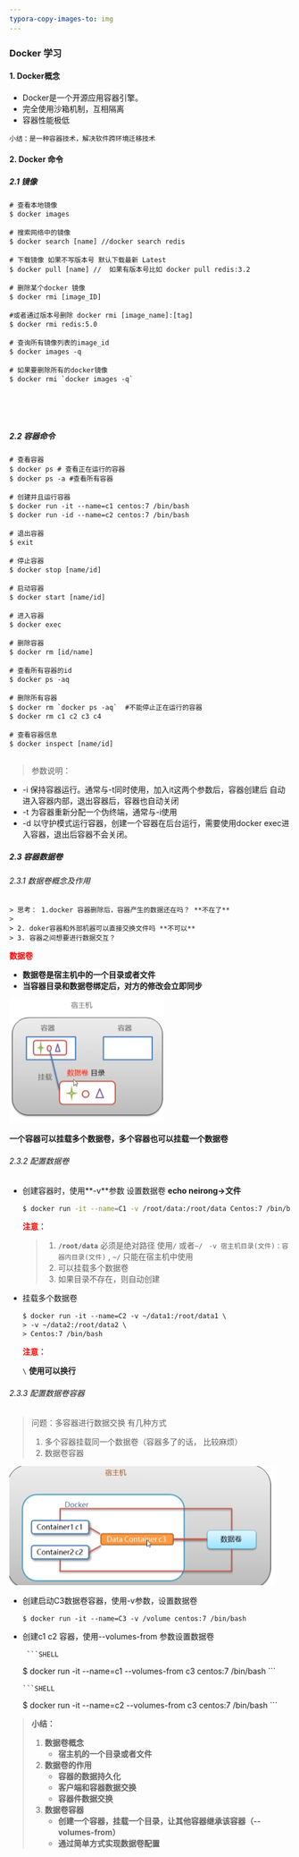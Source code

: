 ```yaml
---
typora-copy-images-to: img
---
```


### Docker 学习

#### 1. Docker概念

+ Docker是一个开源应用容器引擎。
+ 完全使用沙箱机制，互相隔离
+ 容器性能极低

```小结：是一种容器技术，解决软件跨环境迁移技术```

#### 2. Docker 命令

##### 2.1 镜像

```shell
# 查看本地镜像
$ docker images

# 搜索网络中的镜像
$ docker search [name] //docker search redis

# 下载镜像 如果不写版本号 默认下载最新 Latest
$ docker pull [name] //  如果有版本号比如 docker pull redis:3.2 

# 删除某个docker 镜像
$ docker rmi [image_ID] 

#或者通过版本号删除 docker rmi [image_name]:[tag]
$ docker rmi redis:5.0

# 查询所有镜像列表的image_id
$ docker images -q

# 如果要删除所有的docker镜像
$ docker rmi `docker images -q`





```

##### 2.2 容器命令

```shell
# 查看容器
$ docker ps # 查看正在运行的容器
$ docker ps -a #查看所有容器

# 创建并且运行容器
$ docker run -it --name=c1 centos:7 /bin/bash 
$ docker run -id --name=c2 centos:7 /bin/bash

# 退出容器
$ exit

# 停止容器
$ docker stop [name/id]

# 启动容器
$ docker start [name/id]

# 进入容器
$ docker exec

# 删除容器
$ docker rm [id/name]

# 查看所有容器的id
$ docker ps -aq

# 删除所有容器
$ docker rm `docker ps -aq`  #不能停止正在运行的容器
$ docker rm c1 c2 c3 c4

# 查看容器信息
$ docker inspect [name/id]


```

> 参数说明：

+ -i 保持容器运行。通常与-t同时使用，加入it这两个参数后，容器创建后 自动进入容器内部，退出容器后，容器也自动关闭
+ -t 为容器重新分配一个伪终端，通常与-i使用
+ -d 以守护模式运行容器，创建一个容器在后台运行，需要使用docker exec进入容器，退出后容器不会关闭。

##### 2.3 容器数据卷

###### 2.3.1 数据卷概念及作用

	> 思考： 1.docker 容器删除后，容器产生的数据还在吗？ **不在了**
	>
	> 2. doker容器和外部机器可以直接交换文件吗 **不可以**
	> 3. 容器之间想要进行数据交互？

  <font color='red'>**数据卷**</font>

+ **数据卷是宿主机中的一个目录或者文件**
+ **当容器目录和数据卷绑定后，对方的修改会立即同步**

<img src="img/image-20210114220116315.png" alt="image-20210114220116315" style="zoom:50%;" />

**一个容器可以挂载多个数据卷，多个容器也可以挂载一个数据卷**

###### 2.3.2  配置数据卷

+ 创建容器时，使用**-v**参数 设置数据卷 **echo  neirong->文件**

  ```sh
  $ docker run -it --name=C1 -v /root/data:/root/data Centos:7 /bin/bash
  ```

  <font color='red'>**注意：**</font>

  > 1. **`/root/data`** 必须是绝对路径 使用`/` 或者`~/ ` `-v 宿主机目录(文件)：容器内目录(文件)` ,  `~/` 只能在宿主机中使用
  > 2. 可以挂载多个数据卷
  > 3. 如果目录不存在，则自动创建

+ 挂载多个数据卷

  ```shell
  $ docker run -it --name=C2 -v ~/data1:/root/data1 \
  > -v ~/data2:/root/data2 \
  > Centos:7 /bin/bash
  ```

  <font color='red'> **注意：**</font>

  `\` **使用可以换行**

###### 2.3.3 配置数据卷容器

> 问题：多容器进行数据交换  有几种方式
>
> 1. 多个容器挂载同一个数据卷（容器多了的话， 比较麻烦）
> 2. 数据卷容器

<img src="img/image-20210114224137052.png" alt="image-20210114224137052" style="zoom:50%;" />

+ 创建启动C3数据卷容器，使用-v参数，设置数据卷

  ```SHELL
  $ docker run -it --name=C3 -v /volume centos:7 /bin/bash
  ```

+ 创建c1 c2 容器，使用--volumes-from 参数设置数据卷

       ```SHELL
  $ docker run -it --name=c1 --volumes-from c3 centos:7 /bin/bash
       ```

      ```SHELL
  $ docker run -it --name=c2 --volumes-from c3 centos:7 /bin/bash
      ```

> **小结：**
>
> 1. **数据卷概念**
>    + **宿主机的一个目录或者文件**
> 2. **数据卷的作用**
>    - **容器的数据持久化**
>    - **客户端和容器数据交换**
>    - **容器件数据交换**
> 3. **数据卷容器**
>    + **创建一个容器，挂载一个目录，让其他容器继承该容器（--volumes-from）**
>    + **通过简单方式实现数据卷配置** 	



